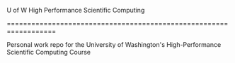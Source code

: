 U of W High Performance Scientific Computing

==================================================================

Personal work repo for the University of Washington's High-Performance Scientific Computing Course

